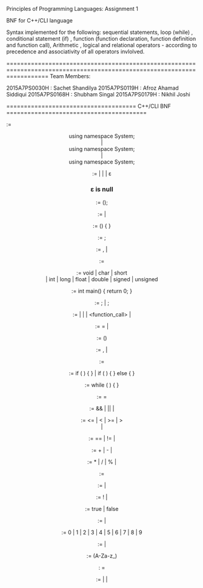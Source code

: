 Principles of Programming Languages: Assignment 1 

BNF for C++/CLI language

Syntax implemented for the following:
 sequential statements,
 loop (while) , 
 conditional statement (if) ,
 function (function declaration, function definition and function call),
 Arithmetic , logical and relational operators - according to precedence and associativity of all operators invlolved.

========================================================================================================================
Team Members:

2015A7PS0030H : Sachet Shandilya
2015A7PS0119H : Afroz Ahamad Siddiqui
2015A7PS0168H : Shubham Singal
2015A7PS0179H : Nikhil Joshi


===================================== C++/CLI BNF ========================================


<program> :=   <header> using namespace System; <main>
			|  <header> using namespace System; <external-declaration> <main>
			|  <header> using namespace System; <external-declaration> <main> <function-definitions>

<external-declaration> := <function-definition><external-declaration>
						 | <function-declaration><external-declaration>
                         | <declaration><external-declaration>
                         | ɛ  
### ɛ is null                   	

<function-declaration> := <type-specifier> <identifier>(<parameter-declarations>);

<function-definitions> := <function-definition><function-defintions>
						| <function-definition>

<function-definition> := <type-specifier> <identifier>(<parameter-declaration>) { <statements> }

<declaration> := <type-specifier> <identifier> ; 

<parameter-declarations> := <parameter-declaration>, <parameter-declarations> 
						  | <parameter-declaration> 

<parameter-declaration> := <type-specifier> <identifier>

<type-specifier> := void
                   | char
                   | short		
                   | int
                   | long
                   | float
                   | double
                   | signed
                   | unsigned

<main> := int main() { <statements> return 0; }

<statements> :=  <statement>;<statements> 
			   | <statement>;

<statement> := <conditional-statement> | <loop-statement> | <assignment-statement> | <function_call> | <logical-expression>

<function-call> := <identifier> = <function> | <function>

<function> := <identifier>(<parameter-list>) 

<parameter-list> := <identifier>, <parameter-list> | <identifier>

<conditional-statement> := <if-statememt> 

<if-statememt> := if ( <expression> ) { <statements> }
                | if ( <expression> ) { <statements> } else { <statements> }

<loop-statement> := while ( <expression> ) { <statements> } 

<assignment-expression> :=  <identifier> = <logical-expression>

<logical-expression> := 
	  <logical-expression> && <relational-expression>
	| <logical-expression> || <relational-expression>
	| <relational-expression>

<relational-expression> := 
	  <relational-expression> <= <h-relational-expression> 
	| <relational-expression> < <h-relational-expression> 
	| <relational-expression> >= <h-relational-expression> 
	| <relational-expression> > <h-relational-expression>  
	| <h-relational-expression>

<h-relational-expression> := 
	  <h-relational-expression> == <arithmetic-expression> 
	| <h-relational-expression> != <arithmetic-expression> 
	| <arithmetic-expression>


<arithmetic-expression> := <arithmetic-expression> + <term> 
						| <arithmetic-expression> - <term> 
						| <term>

<term> := <term> * <factor>
		| <term> / <factor>
		| <term> % <factor>
		| <factor>

<factor> := <id>

<id> := <digits>
	| <variables>

<variables> := ! <boolean-variable> 
			| <identifier>

<boolean-variable> := true | false

<digits> := <digit><digits> | <digit>

<digit> := 0 | 1 | 2 | 3 | 4  | 5 | 6 | 7 | 8 | 9

<alphabets> := <alphabet><alphabets> | <alphabet>

<alphabet> := (A-Za-z_)

<identifier> : = <alphabet><identifier-with-digit>

<identifier-with-digit> := <alphabets><digits> | <digits><alphabets> | <digits> 